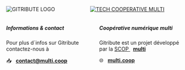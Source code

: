 <div class="columns is-multiline is-8 is-centered is-vcentered mt-6">

  <!-- IMAGES -->
  <div class="column is-half has-text-centered">
    <img
      src="https://raw.githubusercontent.com/multi-coop/gitribute-documentation-content/main/images/logo_GITRIBUTE_title.png"
      alt="GITRIBUTE LOGO"
    />
  </div>
  <div class="column is-half has-text-centered">
    <a class=""
      href="https://www.multi.coop/"
      target="_blank">
      <img
        src="https://raw.githubusercontent.com/multi-coop/gitribute-documentation-content/main/images/logos/logo-multi-003.png"
        alt="TECH COOPERATIVE MULTI"
      />
    </a>
    </p>
  </div>
</div>

<!-- TEXTS -->
<div class="columns is-multiline is-8 is-centered mb-6">
  <div class="column is-half has-text-centered">
    <h5 class="has-text-centered pt-5 is-italic">
      Informations & contact
    </h5>
    <p class="has-text-centered">
      Pour plus d´infos sur Gitribute <br>
      contactez-nous à
    </p>
    <p class="has-text-centered is-size-4 mt-6">
      📥 &nbsp;
      <a href="mailto:contact@multi.coop">
        <b>contact@multi.coop</b>
      </a>
    </p>
  </div>
  <div class="column is-half has-text-centered">
    <h5 class="has-text-centered pt-5 is-italic">
      Coopérative numérique multi
    </h5>
    <p class="has-text-centered">
      Gitribute est un projet développé<br>
      par la 
      <a href="https://www.les-scop.coop/les-scop" target="_blank">
        SCOP
      </a>
      &nbsp;
      <a href="https://multi.coop" target="_blank">
        <b>multi</b>
      </a>
    </p>
    <p class="has-text-centered is-size-4 mt-6">
      🌐 &nbsp;
      <a href="https://multi.coop" target="_blank">
        <b>multi.coop</b>
      </a>
    </p>
  </div>
</div>
